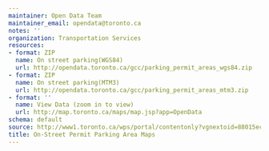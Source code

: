 ```yaml
---
maintainer: Open Data Team
maintainer_email: opendata@toronto.ca
notes: ''
organization: Transportation Services
resources:
- format: ZIP
  name: On street parking(WGS84)
  url: http://opendata.toronto.ca/gcc/parking_permit_areas_wgs84.zip
- format: ZIP
  name: On street parking(MTM3)
  url: http://opendata.toronto.ca/gcc/parking_permit_areas_mtm3.zip
- format: ''
  name: View Data (zoom in to view)
  url: http://map.toronto.ca/maps/map.jsp?app=OpenData
schema: default
source: http://www1.toronto.ca/wps/portal/contentonly?vgnextoid=88015ec4f6500310VgnVCM1000003dd60f89RCRD&vgnextchannel=1a66e03bb8d1e310VgnVCM10000071d60f89RCRD
title: On-Street Permit Parking Area Maps
---
```


